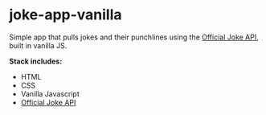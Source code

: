 # joke-app-vanilla
<p>Simple app that pulls jokes and their punchlines using the <a href="https://github.com/15Dkatz/official_joke_api" target="_blank">Official Joke API</a>, built in vanilla JS.</p>

<p><strong>Stack includes:</strong></p>
		<ul>
			<li>HTML</li>
			<li>CSS</li>
			<li>Vanilla Javascript</li>
			<li><a href="https://github.com/15Dkatz/official_joke_api" target="_blank">Official Joke API</li>
		</ul>
